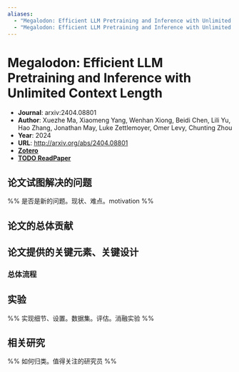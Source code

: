 ```yaml
---
aliases:
  - "Megalodon: Efficient LLM Pretraining and Inference with Unlimited Context Length"
  - "Megalodon: Efficient LLM Pretraining and Inference with Unlimited Context Length, 2024"
---
```

# Megalodon: Efficient LLM Pretraining and Inference with Unlimited Context Length

- **Journal**: arxiv:2404.08801
- **Author**: Xuezhe Ma, Xiaomeng Yang, Wenhan Xiong, Beidi Chen, Lili Yu, Hao Zhang, Jonathan May, Luke Zettlemoyer, Omer Levy, Chunting Zhou
- **Year**: 2024
- **URL**: http://arxiv.org/abs/2404.08801
- [**Zotero**](zotero://select/items/@2024MegalodonEfficientLLMMa)
- [**TODO ReadPaper**](https://readpaper.com/...)

## 论文试图解决的问题

%% 是否是新的问题。现状、难点。motivation %%

## 论文的总体贡献

## 论文提供的关键元素、关键设计

### 总体流程

## 实验

%% 实现细节、设置。数据集。评估。消融实验 %%

## 相关研究

%% 如何归类。值得关注的研究员 %%
